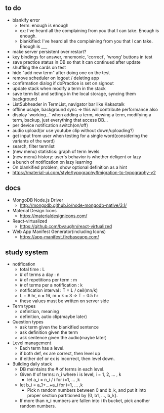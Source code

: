 ## to do
- blankify error
  - term: enough is enough
  - ex: I've heard all the complaining from you that I can take. Enough is enough.
  - blankified: I've heard all the complaining from you that I can take. Enough is ___
- make server persistent over restart?
- key bindings for answer, mnemonic, 'correct', 'wrong' buttons in test
- save practice status in DB so that it can continued after update
- shuffling the cards on test
- hide "add new term" after doing one on the test
- remove scheduler on logout / deleting app
- confirmation dialog if doPractice is set on signout
- update stack when modify a term in the stack
- save term list and settings in the local storage, syncing them background
- ListSubheader in TermList, navigator bar like Kakaotalk
- offline usage, background sync => this will contribute performance also
- display 'working...' when
  adding a term,
  viewing a term,
  modifying a term,
  backup,
  just everything that access DB...
- per device notification switch(on/off)
- audio upload(or use youtube clip without down/uploading?)
- get input from user when testing for a single word(considering the variants of the word)
- search, filter termlist
- (new menu) statistics: graph of term levels
- (new menu) history: user's behavior is whether deligent or lazy
- a bunch of notification on lazy learning
- On blankified problem, show optional definition as a hint
- https://material-ui.com/style/typography#migration-to-typography-v2

## docs
- MongoDB Node.js Driver
  - http://mongodb.github.io/node-mongodb-native/3.1/
- Material Design Icons
  - https://materialdesignicons.com/
- React-virtualized
  - https://github.com/bvaughn/react-virtualized
- Web App Manifest Generator(including Icons)
  - https://app-manifest.firebaseapp.com/

## study system
- notification
	- total time : L
	- \# of terms a day : n
	- \# of repetitions per term : m
	- \# of terms per a notification : k
	- notification interval : T = L / ceil(mn/k)
	- L = 8 hr, n = 16, m = k = 3	=>	T = 0.5 hr
	- these values must be written on server side
- Term types
  - definition, meaning
  - definition, autio clip(maybe later)
- Question types
  - ask term given the blankified sentence
  - ask definition given the term
  - ask sentence given the audio(maybe later)
- Level management
  - Each term has a level.
  - if both def, ex are correct, then level up
  - if either def or ex is incorrect, then level down.
- Building daily stack
	- DB maintains the # of terms in each level.
    - Given # of terms: n_i     where i is level, i = 1, 2, ... , k
	  - let a_i = n_i / i     for i=1, ... ,k
    - let b_i = a_1+...+a_i  for i=1, ... ,k
	  - Pick n random numbers between 0 and b_k, and put it into proper section partitioned by {0, b1, ..., b_k}.
    - If more than n_i numbers are fallen into i th bucket, pick another random numbers.